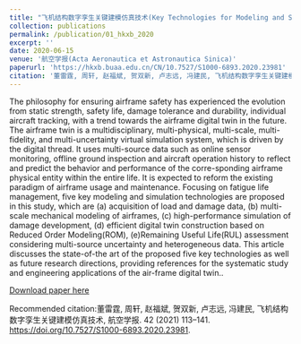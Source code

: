 ```yaml
---
title: "飞机结构数字孪生关键建模仿真技术(Key Technologies for Modeling and Simulation of Airframe Digital Twin)"
collection: publications
permalink: /publication/01_hkxb_2020
excerpt: ''
date: 2020-06-15
venue: '航空学报(Acta Aeronautica et Astronautica Sinica)'
paperurl: 'https://hkxb.buaa.edu.cn/CN/10.7527/S1000-6893.2020.23981'
citation: '董雷霆, 周轩, 赵福斌, 贺双新, 卢志远, 冯建民, 飞机结构数字孪生关键建模仿真技术, 航空学报. 42 (2021) 113–141. https://doi.org/10.7527/S1000-6893.2020.23981.'
---
```


The philosophy for ensuring airframe safety has experienced the evolution from static strength, safety life, damage tolerance and durability, individual aircraft tracking, with a trend towards the airframe digital twin in the future. The airframe twin is a multidisciplinary, multi-physical, multi-scale, multi-fidelity, and multi-uncertainty virtual simulation system, which is driven by the digital thread. It uses multi-source data such as online sensor monitoring, offline ground inspection and aircraft operation history to reflect and predict the behavior and performance of the corre-sponding airframe physical entity within the entire life. It is expected to reform the existing paradigm of airframe usage and maintenance. Focusing on fatigue life management, five key modeling and simulation technologies are proposed in this study, which are (a) acquisition of load and damage data, (b) multi-scale mechanical modeling of airframes, (c) high-performance simulation of damage development, (d) efficient digital twin construction based on Reduced Order Modeling(ROM), (e)Remaining Useful Life(RUL) assessment considering multi-source uncertainty and heterogeneous data. This article discusses the state-of-the art of the proposed five key technologies as well as future research directions, providing references for the systematic study and engineering applications of the air-frame digital twin..

[Download paper here](http://xuanzhou1.github.io/files/飞机结构数字孪生关键建模仿真技术.pdf)

Recommended citation:董雷霆, 周轩, 赵福斌, 贺双新, 卢志远, 冯建民, 飞机结构数字孪生关键建模仿真技术, 航空学报. 42 (2021) 113–141. https://doi.org/10.7527/S1000-6893.2020.23981.
